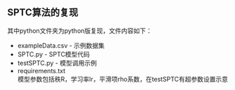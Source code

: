 ## SPTC算法的复现

其中python文件夹为python版复现，文件内容如下：
- exampleData.csv - 示例数据集
- SPTC.py - SPTC模型代码
- testSPTC.py - 模型调用示例
- requirements.txt  
模型参数包括秩R，学习率lr，平滑项rho系数，在testSPTC有超参数设置示意

